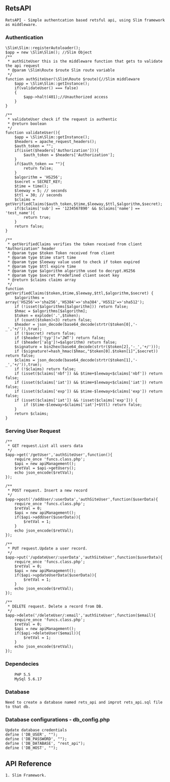 ## RetsAPI 
    RetsAPI - Simple authentcation based retsful api, using Slim framework as middleware.

### Authentication
    \Slim\Slim::registerAutoloader();
    $app = new \Slim\Slim(); //Slim Object
    /**
     * authSiteUser this is the middleware function that gets to validate the api request
     * @param \Slim\Route $route Slim route variable
     */
    function authSiteUser(\Slim\Route $route){//Slim middleware
        $app = \Slim\Slim::getInstance();
        if(validateUser() === false) 
        {
            $app->halt(401);//Unauthorized access
        }
    }

    /**
     * validateUser check if the request is authentic
     * @return boolean
     */
    function validateUser(){
        $app = \Slim\Slim::getInstance();
        $headers = apache_request_headers();
        $auth_token = "";
        if(isset($headers['Authorization'])){
            $auth_token = $headers['Authorization'];
        }
        if($auth_token == ""){
            return false;
        }
        $algorithm = 'HS256';
        $secret = SECRET_KEY;
        $time = time();
        $leeway = 5; // seconds
        $ttl = 30; // seconds
        $claims = getVerifiedClaims($auth_token,$time,$leeway,$ttl,$algorithm,$secret);
        if($claims['sub'] == '1234567890' && $claims['name'] == 'test_name'){
            return true;
        }
        return false;
    }

    /**
     * getVerifiedClaims verifies the token received from client "Authorization" header
     * @param type $token Token received from client
     * @param type $time start time
     * @param type $leeway value used to check if token expired
     * @param type $ttl expire time
     * @param type $algorithm algorithm used to decrypt.HS256
     * @param type $secret Predefined client secet key
     * @return $claims claims array
     */
    function getVerifiedClaims($token,$time,$leeway,$ttl,$algorithm,$secret) {
        $algorithms = array('HS256'=>'sha256','HS384'=>'sha384','HS512'=>'sha512');
        if (!isset($algorithms[$algorithm])) return false;
        $hmac = $algorithms[$algorithm];
        $token = explode('.',$token);
        if (count($token)<3) return false;
        $header = json_decode(base64_decode(strtr($token[0],'-_','+/')),true);
        if (!$secret) return false;
        if ($header['typ']!='JWT') return false;
        if ($header['alg']!=$algorithm) return false;
        $signature = bin2hex(base64_decode(strtr($token[2],'-_','+/')));
        if ($signature!=hash_hmac($hmac,"$token[0].$token[1]",$secret)) return false;
        $claims = json_decode(base64_decode(strtr($token[1],'-_','+/')),true);
        if (!$claims) return false;
        if (isset($claims['nbf']) && $time+$leeway<$claims['nbf']) return false;
        if (isset($claims['iat']) && $time+$leeway<$claims['iat']) return false;
        if (isset($claims['exp']) && $time-$leeway>$claims['exp']) return false;
        if (isset($claims['iat']) && !isset($claims['exp'])) {
            if ($time-$leeway>$claims['iat']+$ttl) return false;
        }
        return $claims;
    }

### Serving User Request
    /**
     * GET request.List all users data
     */
    $app->get('/getUser','authSiteUser',function(){
        require_once 'funcs.class.php';
        $api = new apiManagement();
        $retVal = $api->getUsers();
        echo json_encode($retVal);
    });

    /**
     * POST request. Insert a new record
     */
    $app->post('/addUser/:userData','authSiteUser',function($userData){
        require_once 'funcs.class.php';
        $retVal = 0;
        $api = new apiManagement();
        if($api->addUser($userData)){
            $retVal = 1;
        }
        echo json_encode($retVal);
    });

    /**
     * PUT request.Update a user record.
     */
    $app->put('/updateUser/:userData','authSiteUser',function($userData){
        require_once 'funcs.class.php';
        $retVal = 0;
        $api = new apiManagement();
        if($api->updateUserData($userData)){
            $retVal = 1;
        }
        echo json_encode($retVal);
    });

    /**
     * DELETE request. Delete a record from DB.
     */
    $app->delete('/deleteUser/:email','authSiteUser',function($email){
        require_once 'funcs.class.php';
        $retVal = 0;
        $api = new apiManagement();
        if($api->deleteUser($email)){
            $retVal = 1;
        }
        echo json_encode($retVal);
    });

### Dependecies
        PHP 5.5
        MySql 5.6.17

### Database
    Need to create a database named rets_api and improt rets_api.sql file to that db.

### Database configurations - db_config.php
    Update database credentials
    define ('DB_USER', "");
    define ('DB_PASSWORD', "");
    define ('DB_DATABASE', "rest_api");
    define ('DB_HOST', "");

## API Reference
    1. Slim Framework.
